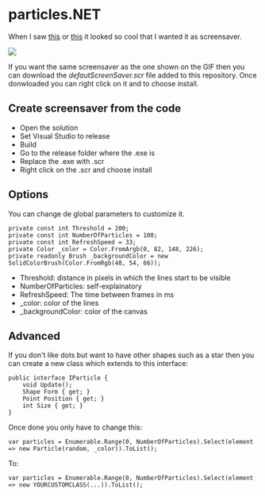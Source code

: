 # particles.NET

When I saw [this](https://marcbruederlin.github.io/particles.js/) or [this](http://vincentgarreau.com/particles.js/) it looked so cool that I wanted it as screensaver. 

<img src="https://media.giphy.com/media/xT0xenwzp5JdB6Obss/giphy.gif">

If you want the same screensaver as the one shown on the GIF then you can download the *defautScreenSaver.scr* file added to this repository. Once donwloaded you can right click on it and to choose install.

## Create screensaver from the code

- Open the solution
- Set Visual Studio to release
- Build
- Go to the release folder where the .exe is
- Replace the .exe with .scr 
- Right click on the .scr and choose install

## Options

You can change de global parameters to customize it.

```
private const int Threshold = 200;
private const int NumberOfParticles = 100;
private const int RefreshSpeed = 33;
private Color _color = Color.FromArgb(0, 82, 148, 226);
private readonly Brush _backgroundColor = new SolidColorBrush(Color.FromRgb(48, 54, 66));
```

- Threshold: distance in pixels in which the lines start to be visible
- NumberOfParticles: self-explainatory
- RefreshSpeed: The time between frames in ms
- _color: color of the lines
- _backgroundColor: color of the canvas


## Advanced 

If you don't like dots but want to have other shapes such as a star then you can create a new class which extends to this interface:

```
public interface IParticle {
    void Update();
    Shape Form { get; }
    Point Position { get; }
    int Size { get; }
}
```

Once done you only have to change this:

```
var particles = Enumerable.Range(0, NumberOfParticles).Select(element => new Particle(random, _color)).ToList();
```

To:

```
var particles = Enumerable.Range(0, NumberOfParticles).Select(element => new YOURCUSTOMCLASS(...)).ToList();
```